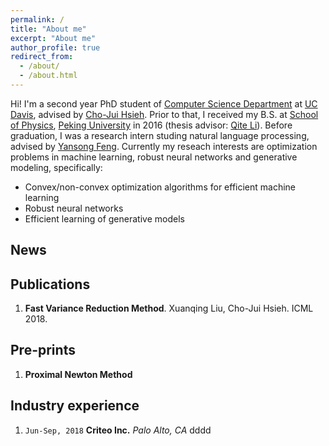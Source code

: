 ```yaml
---
permalink: /
title: "About me"
excerpt: "About me"
author_profile: true
redirect_from: 
  - /about/
  - /about.html
---
```


Hi! I'm a second year PhD student of [Computer Science Department](http://www.cs.ucdavis.edu/) at [UC Davis](https://www.ucdavis.edu/), advised by [Cho-Jui Hsieh](http://www.stat.ucdavis.edu/~chohsieh/rf/). Prior to that, I received my B.S. at [School of Physics](http://www.phy.pku.edu.cn/English.html), [Peking University](http://english.pku.edu.cn/) in 2016 (thesis advisor: [Qite Li](http://www.phy.pku.edu.cn/~liqt/index.html)). Before graduation, I was a research intern studing natural language processing, advised by [Yansong Feng](https://sites.google.com/site/ysfeng/home). Currently my reseach interests are optimization problems in machine learning, robust neural networks and generative modeling, specifically:

+ Convex/non-convex optimization algorithms for efficient machine learning
+ Robust neural networks
+ Efficient learning of generative models

## News

## Publications
1. **Fast Variance Reduction Method**. Xuanqing Liu, Cho-Jui Hsieh. ICML 2018.
## Pre-prints
1. **Proximal Newton Method**
## Industry experience
1. `Jun-Sep, 2018` **Criteo Inc.** *Palo Alto, CA*
    dddd
